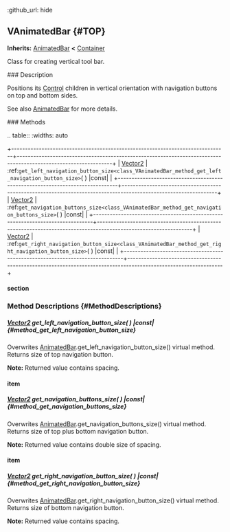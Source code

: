 :github_url: hide

<!---
.. DO NOT EDIT THIS FILE!!!
.. Generated automatically from Godot engine sources.
.. Generator: https://github.com/godotengine/godot/tree/master/doc/tools/make_rst.py.
.. XML source: https://github.com/godotengine/godot/tree/master/Godot-CCP/doc_classes/VAnimatedBar.xml.

.. _class_VAnimatedBar:

-->
## VAnimatedBar {#TOP}

**Inherits:** [AnimatedBar](./AnimatedBar.md) **<** [Container](https://docs.godotengine.org/en/stable/classes/class_container.html)

Class for creating vertical tool bar.

<a name="Description"></a>### Description

Positions its [Control](https://docs.godotengine.org/en/stable/classes/class_control.html) children in vertical orientation with navigation buttons on top and bottom sides.

See also [AnimatedBar](./AnimatedBar.md) for more details.

<a name="Methods"></a>### Methods

.. table::
   :widths: auto

   +------------------------------------------------------------------------------+----------------------------------------------------------------------------------------------------------------+
   | [Vector2](https://docs.godotengine.org/en/stable/classes/class_vector2.html) | :ref:`get_left_navigation_button_size<class_VAnimatedBar_method_get_left_navigation_button_size>`( ) |const|   |
   +------------------------------------------------------------------------------+----------------------------------------------------------------------------------------------------------------+
   | [Vector2](https://docs.godotengine.org/en/stable/classes/class_vector2.html) | :ref:`get_navigation_buttons_size<class_VAnimatedBar_method_get_navigation_buttons_size>`( ) |const|           |
   +------------------------------------------------------------------------------+----------------------------------------------------------------------------------------------------------------+
   | [Vector2](https://docs.godotengine.org/en/stable/classes/class_vector2.html) | :ref:`get_right_navigation_button_size<class_VAnimatedBar_method_get_right_navigation_button_size>`( ) |const| |
   +------------------------------------------------------------------------------+----------------------------------------------------------------------------------------------------------------+

#### section

### Method Descriptions {#MethodDescriptions}

##### [Vector2](https://docs.godotengine.org/en/stable/classes/class_vector2.html) **get_left_navigation_button_size**( ) |const| {#method_get_left_navigation_button_size}

Overwrites [AnimatedBar](./AnimatedBar.md).get_left_navigation_button_size() virtual method. Returns size of top navigation button.

**Note:** Returned value contains spacing.

#### item

##### [Vector2](https://docs.godotengine.org/en/stable/classes/class_vector2.html) **get_navigation_buttons_size**( ) |const| {#method_get_navigation_buttons_size}

Overwrites [AnimatedBar](./AnimatedBar.md).get_navigation_buttons_size() virtual method. Returns size of top plus bottom navigation button.

**Note:** Returned value contains double size of spacing.

#### item

##### [Vector2](https://docs.godotengine.org/en/stable/classes/class_vector2.html) **get_right_navigation_button_size**( ) |const| {#method_get_right_navigation_button_size}

Overwrites [AnimatedBar](./AnimatedBar.md).get_right_navigation_button_size() virtual method. Returns size of bottom navigation button.

**Note:** Returned value contains spacing.


